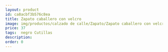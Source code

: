 ```yaml
---
layout: product
id: ca8acbf3b576c8ea
title: Zapato caballero con velcro
image: img/productos/calzado de calle/Zapato/Zapato caballero con velcro=37= negro Cutillas.webp
price: 37
tags:  negro Cutillas
description: 
order: 0
---
```

